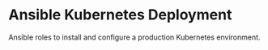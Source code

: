 # Ansible Kubernetes Deployment
Ansible roles to install and configure a production Kubernetes environment.
